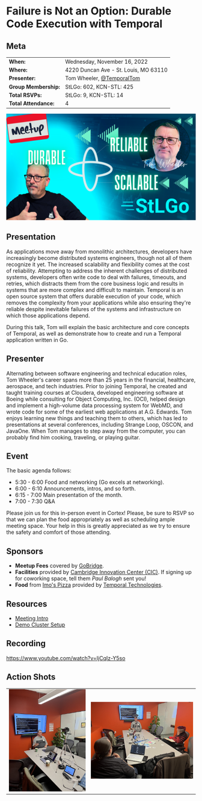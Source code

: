# Failure is Not an Option: Durable Code Execution with Temporal

## Meta 
| | |
| --- | --- |
| **When:** | Wednesday, November 16, 2022 |
| **Where:** | 4220 Duncan Ave - St. Louis, MO 63110 |
| **Presenter:** | Tom Wheeler, [@TemporalTom](https://twitter.com/TemporalTom) |
| **Group Membership:** | StLGo: 602, KCN-STL: 425 |
| **Total RSVPs:** | StLGo: 9, KCN-STL: 14 |
| **Total Attendance:** | 4 |

![](images/failure-not-an-option.png)

## Presentation
As applications move away from monolithic architectures, developers have increasingly become distributed systems engineers, though not all of them recognize it yet. The increased scalability and flexibility comes at the cost of reliability. Attempting to address the inherent challenges of distributed systems, developers often write code to deal with failures, timeouts, and retries, which distracts them from the core business logic and results in systems that are more complex and difficult to maintain. Temporal is an open source system that offers durable execution of your code, which removes the complexity from your applications while also ensuring they're reliable despite inevitable failures of the systems and infrastructure on which those applications depend.

During this talk, Tom will explain the basic architecture and core concepts of Temporal, as well as demonstrate how to create and run a Temporal application written in Go.

## Presenter
Alternating between software engineering and technical education roles, Tom Wheeler's career spans more than 25 years in the financial, healthcare, aerospace, and tech industries. Prior to joining Temporal, he created and taught training courses at Cloudera, developed engineering software at Boeing while consulting for Object Computing, Inc. (OCI), helped design and implement a high-volume data processing system for WebMD, and wrote code for some of the earliest web applications at A.G. Edwards. Tom enjoys learning new things and teaching them to others, which has led to presentations at several conferences, including Strange Loop, OSCON, and JavaOne. When Tom manages to step away from the computer, you can probably find him cooking, traveling, or playing guitar.

## Event
The basic agenda follows:
* 5:30 - 6:00 Food and networking (Go excels at networking).
* 6:00 - 6:10 Announcements, intros, and so forth.
* 6:15 - 7:00 Main presentation of the month.
* 7:00 - 7:30 Q&A

Please join us for this in-person event in Cortex! Please, be sure to RSVP so that we can plan the food appropriately as well as scheduling ample meeting space. Your help in this is greatly appreciated as we try to ensure the safety and comfort of those attending.

## Sponsors
* **Meetup Fees** covered by [GoBridge](https://github.com/gobridge/).
* **Facilities** provided by [Cambridge Innovation Center (CIC)](https://cic.com/). If signing up for coworking space, tell them _Paul Balogh_ sent you!
* **Food** from [Imo's Pizza](https://www.imospizza.com/) provided by [Temporal Technologies](https://temporal.io/).

## Resources
* [Meeting Intro](Meeting-Intro.pdf)
* [Demo Cluster Setup](https://github.com/temporalio/docker-compose)

## Recording
https://www.youtube.com/watch?v=IjCqIz-Y5so

## Action Shots
|  |  |
| --- | --- |
| ![](images/20221116-01.jpg) | ![](images/20221116-02.jpg) |

